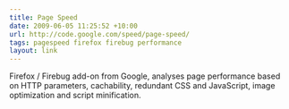 ```yaml
---
title: Page Speed
date: 2009-06-05 11:25:52 +10:00
url: http://code.google.com/speed/page-speed/
tags: pagespeed firefox firebug performance
layout: link
---
```

Firefox / Firebug add-on from Google, analyses page performance based on HTTP parameters, cachability, redundant CSS and JavaScript, image optimization and script minification.

